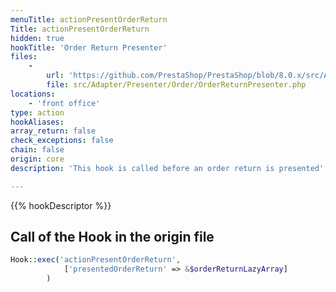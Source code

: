 ```yaml
---
menuTitle: actionPresentOrderReturn
Title: actionPresentOrderReturn
hidden: true
hookTitle: 'Order Return Presenter'
files:
    -
        url: 'https://github.com/PrestaShop/PrestaShop/blob/8.0.x/src/Adapter/Presenter/Order/OrderReturnPresenter.php'
        file: src/Adapter/Presenter/Order/OrderReturnPresenter.php
locations:
    - 'front office'
type: action
hookAliases: 
array_return: false
check_exceptions: false
chain: false
origin: core
description: 'This hook is called before an order return is presented'

---
```


{{% hookDescriptor %}}

## Call of the Hook in the origin file

```php
Hook::exec('actionPresentOrderReturn',
            ['presentedOrderReturn' => &$orderReturnLazyArray]
        )
```
